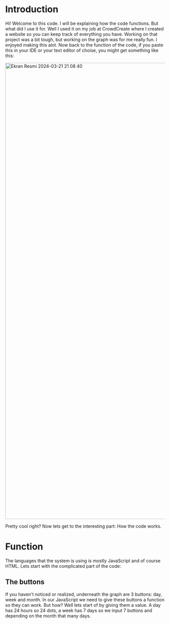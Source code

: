 # Introduction

Hi! Welcome to this code. I will be explaining how the code functions. But what did I use it for. Well I used it on my job at CrowdCreate where I created a website so you can keep track of everything you have. Working on that project was a bit tough, but working on the graph was for me really fun. I enjoyed making this alot. Now back to the function of the code, if you paste this in your IDE or your text editor of choise, you might get something like this:

<img width="1440" alt="Ekran Resmi 2024-03-21 21 08 40" src="https://github.com/karandeniz/Simple-graph-with-HTML-CSS-and-JavaScript/assets/159159757/d136c82a-0561-4afc-b91e-b71781f503ee">

Pretty cool right? Now lets get to the interesting part: How the code works.

# Function

The languages that the system is using is mostly JavaScript and of course HTML. Lets start with the complicated part of the code: 

## The buttons

If you haven't noticed or realized, underneath the graph are 3 buttons: day, week and month. In our JavaScript we need to give these buttons a function so they can work. But how? Well lets start of by giving them a value. A day has 24 hours so 24 dots, a week has 7 days so we input 7 buttons and depending on the month that many days.
